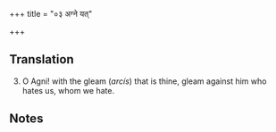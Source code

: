 +++
title = "०३ अग्ने यत्"

+++
## Translation
3. O Agni! with the gleam (*arcís*) that is thine, gleam against him who  
hates us, whom we hate.

## Notes

